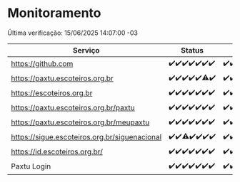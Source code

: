 # Monitoramento

Última verificação: 15/06/2025 14:07:00 -03

|Serviço|Status|Últimas 24h|
|---|---|---|
|https://github.com|<span title="2025-06-08: OK=23">✔️</span><span title="2025-06-09: OK=23">✔️</span><span title="2025-06-10: OK=23">✔️</span><span title="2025-06-11: OK=23">✔️</span><span title="2025-06-12: OK=23">✔️</span><span title="2025-06-13: OK=23">✔️</span><span title="2025-06-14: OK=16">✔️</span>|<span title="14/06/2025 14:07:00 -03 : 200">✔️</span><span title="14/06/2025 15:11:00 -03 : 200">✔️</span><span title="14/06/2025 16:06:00 -03 : 200">✔️</span><span title="14/06/2025 17:09:00 -03 : 200">✔️</span><span title="14/06/2025 18:08:00 -03 : 200">✔️</span><span title="14/06/2025 19:08:00 -03 : 200">✔️</span><span title="14/06/2025 20:09:00 -03 : 200">✔️</span><span title="14/06/2025 21:54:00 -03 : 200">✔️</span><span title="14/06/2025 23:48:00 -03 : 200">✔️</span><span title="15/06/2025 00:45:00 -03 : 200">✔️</span><span title="15/06/2025 01:20:00 -03 : 200">✔️</span><span title="15/06/2025 02:09:00 -03 : 200">✔️</span><span title="15/06/2025 03:13:00 -03 : 200">✔️</span><span title="15/06/2025 04:09:00 -03 : 200">✔️</span><span title="15/06/2025 05:11:00 -03 : 200">✔️</span><span title="15/06/2025 06:09:00 -03 : 200">✔️</span><span title="15/06/2025 07:09:00 -03 : 200">✔️</span><span title="15/06/2025 08:07:00 -03 : 200">✔️</span><span title="15/06/2025 09:16:00 -03 : 200">✔️</span><span title="15/06/2025 10:19:00 -03 : 200">✔️</span><span title="15/06/2025 11:08:00 -03 : 200">✔️</span><span title="15/06/2025 12:08:00 -03 : 200">✔️</span><span title="15/06/2025 13:10:00 -03 : 200">✔️</span><span title="15/06/2025 14:07:00 -03 : 200">✔️</span>|
|https://paxtu.escoteiros.org.br|<span title="2025-06-08: OK=23">✔️</span><span title="2025-06-09: OK=23">✔️</span><span title="2025-06-10: OK=23">✔️</span><span title="2025-06-11: OK=23">✔️</span><span title="2025-06-12: OK=23">✔️</span><span title="2025-06-13: OK=22, Falhas=1">⚠️</span><span title="2025-06-14: OK=16">✔️</span>|<span title="14/06/2025 14:07:00 -03 : 200">✔️</span><span title="14/06/2025 15:11:00 -03 : 200">✔️</span><span title="14/06/2025 16:06:00 -03 : 200">✔️</span><span title="14/06/2025 17:09:00 -03 : 200">✔️</span><span title="14/06/2025 18:08:00 -03 : 200">✔️</span><span title="14/06/2025 19:08:00 -03 : 200">✔️</span><span title="14/06/2025 20:09:00 -03 : 200">✔️</span><span title="14/06/2025 21:54:00 -03 : 200">✔️</span><span title="14/06/2025 23:48:00 -03 : 200">✔️</span><span title="15/06/2025 00:45:00 -03 : 200">✔️</span><span title="15/06/2025 01:20:00 -03 : 200">✔️</span><span title="15/06/2025 02:09:00 -03 : 200">✔️</span><span title="15/06/2025 03:13:00 -03 : 200">✔️</span><span title="15/06/2025 04:09:00 -03 : 200">✔️</span><span title="15/06/2025 05:11:00 -03 : 200">✔️</span><span title="15/06/2025 06:09:00 -03 : 200">✔️</span><span title="15/06/2025 07:09:00 -03 : 200">✔️</span><span title="15/06/2025 08:07:00 -03 : 200">✔️</span><span title="15/06/2025 09:16:00 -03 : 200">✔️</span><span title="15/06/2025 10:19:00 -03 : 200">✔️</span><span title="15/06/2025 11:08:00 -03 : 200">✔️</span><span title="15/06/2025 12:08:00 -03 : 200">✔️</span><span title="15/06/2025 13:10:00 -03 : 200">✔️</span><span title="15/06/2025 14:07:00 -03 : 200">✔️</span>|
|https://escoteiros.org.br|<span title="2025-06-08: OK=23">✔️</span><span title="2025-06-09: OK=23">✔️</span><span title="2025-06-10: OK=23">✔️</span><span title="2025-06-11: OK=23">✔️</span><span title="2025-06-12: OK=23">✔️</span><span title="2025-06-13: OK=23">✔️</span><span title="2025-06-14: OK=16">✔️</span>|<span title="14/06/2025 14:07:00 -03 : 200">✔️</span><span title="14/06/2025 15:11:00 -03 : 200">✔️</span><span title="14/06/2025 16:06:00 -03 : 200">✔️</span><span title="14/06/2025 17:09:00 -03 : 200">✔️</span><span title="14/06/2025 18:08:00 -03 : 200">✔️</span><span title="14/06/2025 19:08:00 -03 : 200">✔️</span><span title="14/06/2025 20:09:00 -03 : 200">✔️</span><span title="14/06/2025 21:54:00 -03 : 200">✔️</span><span title="14/06/2025 23:48:00 -03 : 200">✔️</span><span title="15/06/2025 00:45:00 -03 : 200">✔️</span><span title="15/06/2025 01:20:00 -03 : 200">✔️</span><span title="15/06/2025 02:09:00 -03 : 200">✔️</span><span title="15/06/2025 03:13:00 -03 : 200">✔️</span><span title="15/06/2025 04:09:00 -03 : 200">✔️</span><span title="15/06/2025 05:11:00 -03 : 200">✔️</span><span title="15/06/2025 06:09:00 -03 : 200">✔️</span><span title="15/06/2025 07:09:00 -03 : 200">✔️</span><span title="15/06/2025 08:07:00 -03 : 200">✔️</span><span title="15/06/2025 09:16:00 -03 : 200">✔️</span><span title="15/06/2025 10:19:00 -03 : 200">✔️</span><span title="15/06/2025 11:08:00 -03 : 200">✔️</span><span title="15/06/2025 12:08:00 -03 : 200">✔️</span><span title="15/06/2025 13:10:00 -03 : 200">✔️</span><span title="15/06/2025 14:07:00 -03 : 200">✔️</span>|
|https://paxtu.escoteiros.org.br/paxtu|<span title="2025-06-08: OK=23">✔️</span><span title="2025-06-09: OK=23">✔️</span><span title="2025-06-10: OK=23">✔️</span><span title="2025-06-11: OK=23">✔️</span><span title="2025-06-12: OK=23">✔️</span><span title="2025-06-13: OK=23">✔️</span><span title="2025-06-14: OK=16">✔️</span>|<span title="14/06/2025 14:07:00 -03 : 200">✔️</span><span title="14/06/2025 15:11:00 -03 : 200">✔️</span><span title="14/06/2025 16:06:00 -03 : 200">✔️</span><span title="14/06/2025 17:09:00 -03 : 200">✔️</span><span title="14/06/2025 18:08:00 -03 : 200">✔️</span><span title="14/06/2025 19:08:00 -03 : 200">✔️</span><span title="14/06/2025 20:09:00 -03 : 200">✔️</span><span title="14/06/2025 21:54:00 -03 : 200">✔️</span><span title="14/06/2025 23:48:00 -03 : 200">✔️</span><span title="15/06/2025 00:45:00 -03 : 200">✔️</span><span title="15/06/2025 01:20:00 -03 : 200">✔️</span><span title="15/06/2025 02:09:00 -03 : 200">✔️</span><span title="15/06/2025 03:13:00 -03 : 200">✔️</span><span title="15/06/2025 04:09:00 -03 : 200">✔️</span><span title="15/06/2025 05:11:00 -03 : 200">✔️</span><span title="15/06/2025 06:09:00 -03 : 200">✔️</span><span title="15/06/2025 07:10:00 -03 : 200">✔️</span><span title="15/06/2025 08:07:00 -03 : 200">✔️</span><span title="15/06/2025 09:16:00 -03 : 200">✔️</span><span title="15/06/2025 10:19:00 -03 : 200">✔️</span><span title="15/06/2025 11:08:00 -03 : 200">✔️</span><span title="15/06/2025 12:08:00 -03 : 200">✔️</span><span title="15/06/2025 13:10:00 -03 : 200">✔️</span><span title="15/06/2025 14:07:00 -03 : 200">✔️</span>|
|https://paxtu.escoteiros.org.br/meupaxtu|<span title="2025-06-08: OK=23">✔️</span><span title="2025-06-09: OK=23">✔️</span><span title="2025-06-10: OK=23">✔️</span><span title="2025-06-11: OK=23">✔️</span><span title="2025-06-12: OK=23">✔️</span><span title="2025-06-13: OK=23">✔️</span><span title="2025-06-14: OK=16">✔️</span>|<span title="14/06/2025 14:07:00 -03 : 200">✔️</span><span title="14/06/2025 15:11:00 -03 : 200">✔️</span><span title="14/06/2025 16:06:00 -03 : 200">✔️</span><span title="14/06/2025 17:09:00 -03 : 200">✔️</span><span title="14/06/2025 18:08:00 -03 : 200">✔️</span><span title="14/06/2025 19:08:00 -03 : 200">✔️</span><span title="14/06/2025 20:09:00 -03 : 200">✔️</span><span title="14/06/2025 21:54:00 -03 : 200">✔️</span><span title="14/06/2025 23:48:00 -03 : 200">✔️</span><span title="15/06/2025 00:45:00 -03 : 200">✔️</span><span title="15/06/2025 01:20:00 -03 : 200">✔️</span><span title="15/06/2025 02:09:00 -03 : 200">✔️</span><span title="15/06/2025 03:13:00 -03 : 200">✔️</span><span title="15/06/2025 04:09:00 -03 : 200">✔️</span><span title="15/06/2025 05:11:00 -03 : 200">✔️</span><span title="15/06/2025 06:09:00 -03 : 200">✔️</span><span title="15/06/2025 07:10:00 -03 : 200">✔️</span><span title="15/06/2025 08:07:00 -03 : 200">✔️</span><span title="15/06/2025 09:16:00 -03 : 200">✔️</span><span title="15/06/2025 10:19:00 -03 : 200">✔️</span><span title="15/06/2025 11:08:00 -03 : 200">✔️</span><span title="15/06/2025 12:08:00 -03 : 200">✔️</span><span title="15/06/2025 13:10:00 -03 : 200">✔️</span><span title="15/06/2025 14:07:00 -03 : 200">✔️</span>|
|https://sigue.escoteiros.org.br/siguenacional|<span title="2025-06-08: OK=23">✔️</span><span title="2025-06-09: OK=23">✔️</span><span title="2025-06-10: OK=22, Falhas=1">⚠️</span><span title="2025-06-11: OK=23">✔️</span><span title="2025-06-12: OK=23">✔️</span><span title="2025-06-13: OK=23">✔️</span><span title="2025-06-14: OK=16">✔️</span>|<span title="14/06/2025 14:07:00 -03 : 200">✔️</span><span title="14/06/2025 15:11:00 -03 : 200">✔️</span><span title="14/06/2025 16:06:00 -03 : 200">✔️</span><span title="14/06/2025 17:09:00 -03 : 200">✔️</span><span title="14/06/2025 18:08:00 -03 : 200">✔️</span><span title="14/06/2025 19:08:00 -03 : 200">✔️</span><span title="14/06/2025 20:09:00 -03 : 200">✔️</span><span title="14/06/2025 21:54:00 -03 : 200">✔️</span><span title="14/06/2025 23:48:00 -03 : 200">✔️</span><span title="15/06/2025 00:45:00 -03 : 200">✔️</span><span title="15/06/2025 01:20:00 -03 : 200">✔️</span><span title="15/06/2025 02:09:00 -03 : 200">✔️</span><span title="15/06/2025 03:13:00 -03 : 200">✔️</span><span title="15/06/2025 04:09:00 -03 : 200">✔️</span><span title="15/06/2025 05:11:00 -03 : 200">✔️</span><span title="15/06/2025 06:09:00 -03 : 200">✔️</span><span title="15/06/2025 07:10:00 -03 : 200">✔️</span><span title="15/06/2025 08:07:00 -03 : 200">✔️</span><span title="15/06/2025 09:16:00 -03 : 200">✔️</span><span title="15/06/2025 10:19:00 -03 : 200">✔️</span><span title="15/06/2025 11:08:00 -03 : 200">✔️</span><span title="15/06/2025 12:08:00 -03 : 200">✔️</span><span title="15/06/2025 13:10:00 -03 : 200">✔️</span><span title="15/06/2025 14:07:00 -03 : 200">✔️</span>|
|https://id.escoteiros.org.br/|<span title="2025-06-08: OK=23">✔️</span><span title="2025-06-09: OK=23">✔️</span><span title="2025-06-10: OK=23">✔️</span><span title="2025-06-11: OK=23">✔️</span><span title="2025-06-12: OK=23">✔️</span><span title="2025-06-13: OK=23">✔️</span><span title="2025-06-14: OK=16">✔️</span>|<span title="14/06/2025 14:07:00 -03 : 200">✔️</span><span title="14/06/2025 15:11:00 -03 : 200">✔️</span><span title="14/06/2025 16:06:00 -03 : 200">✔️</span><span title="14/06/2025 17:09:00 -03 : 200">✔️</span><span title="14/06/2025 18:08:00 -03 : 200">✔️</span><span title="14/06/2025 19:08:00 -03 : 200">✔️</span><span title="14/06/2025 20:09:00 -03 : 200">✔️</span><span title="14/06/2025 21:54:00 -03 : 200">✔️</span><span title="14/06/2025 23:48:00 -03 : 200">✔️</span><span title="15/06/2025 00:45:00 -03 : 200">✔️</span><span title="15/06/2025 01:20:00 -03 : 200">✔️</span><span title="15/06/2025 02:09:00 -03 : 200">✔️</span><span title="15/06/2025 03:13:00 -03 : 200">✔️</span><span title="15/06/2025 04:09:00 -03 : 200">✔️</span><span title="15/06/2025 05:11:00 -03 : 200">✔️</span><span title="15/06/2025 06:09:00 -03 : 200">✔️</span><span title="15/06/2025 07:10:00 -03 : 200">✔️</span><span title="15/06/2025 08:07:00 -03 : 200">✔️</span><span title="15/06/2025 09:16:00 -03 : 200">✔️</span><span title="15/06/2025 10:19:00 -03 : 200">✔️</span><span title="15/06/2025 11:08:00 -03 : 200">✔️</span><span title="15/06/2025 12:08:00 -03 : 200">✔️</span><span title="15/06/2025 13:10:00 -03 : 200">✔️</span><span title="15/06/2025 14:07:00 -03 : 200">✔️</span>|
|Paxtu Login|<span title="2025-06-08: OK=23">✔️</span><span title="2025-06-09: OK=23">✔️</span><span title="2025-06-10: OK=23">✔️</span><span title="2025-06-11: OK=23">✔️</span><span title="2025-06-12: OK=23">✔️</span><span title="2025-06-13: OK=23">✔️</span><span title="2025-06-14: OK=16">✔️</span>|<span title="14/06/2025 14:07:00 -03 : 200">✔️</span><span title="14/06/2025 15:11:00 -03 : 200">✔️</span><span title="14/06/2025 16:06:00 -03 : 200">✔️</span><span title="14/06/2025 17:09:00 -03 : 200">✔️</span><span title="14/06/2025 18:08:00 -03 : 200">✔️</span><span title="14/06/2025 19:08:00 -03 : 200">✔️</span><span title="14/06/2025 20:09:00 -03 : 200">✔️</span><span title="14/06/2025 21:54:00 -03 : 200">✔️</span><span title="14/06/2025 23:48:00 -03 : 200">✔️</span><span title="15/06/2025 00:45:00 -03 : 200">✔️</span><span title="15/06/2025 01:20:00 -03 : 200">✔️</span><span title="15/06/2025 02:09:00 -03 : 200">✔️</span><span title="15/06/2025 03:13:00 -03 : 200">✔️</span><span title="15/06/2025 04:09:00 -03 : 200">✔️</span><span title="15/06/2025 05:11:00 -03 : 200">✔️</span><span title="15/06/2025 06:09:00 -03 : 200">✔️</span><span title="15/06/2025 07:10:00 -03 : 200">✔️</span><span title="15/06/2025 08:07:00 -03 : 200">✔️</span><span title="15/06/2025 09:16:00 -03 : 200">✔️</span><span title="15/06/2025 10:19:00 -03 : 200">✔️</span><span title="15/06/2025 11:08:00 -03 : 200">✔️</span><span title="15/06/2025 12:08:00 -03 : 200">✔️</span><span title="15/06/2025 13:10:00 -03 : 200">✔️</span><span title="15/06/2025 14:07:00 -03 : 200">✔️</span>|
